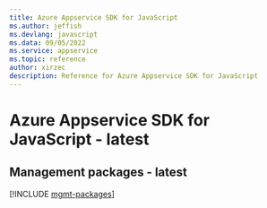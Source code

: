 ```yaml
---
title: Azure Appservice SDK for JavaScript
ms.author: jeffish
ms.devlang: javascript
ms.data: 09/05/2022
ms.service: appservice
ms.topic: reference
author: xirzec
description: Reference for Azure Appservice SDK for JavaScript
---
```

# Azure Appservice SDK for JavaScript - latest

## Management packages - latest
[!INCLUDE [mgmt-packages](appservice-mgmt-index.md)]